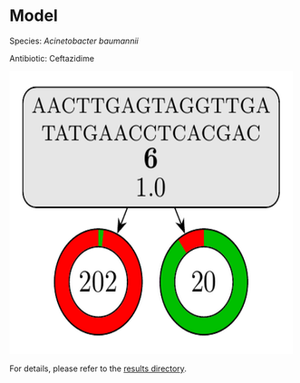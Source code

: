 
# Model

Species: *Acinetobacter baumannii*

Antibiotic: Ceftazidime

<img src="./model.png" width=500 height=500 />

For details, please refer to the [results directory](../../../../../results/cart_b/acinetobacter%20baumannii/ceftazidime/repeat_3/).

